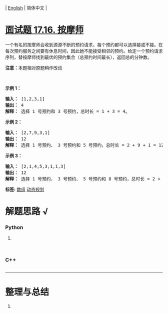 | [English](README_EN.md) | 简体中文 |

# [面试题 17.16. 按摩师](https://leetcode.cn/problems/the-masseuse-lcci)
<p>一个有名的按摩师会收到源源不断的预约请求，每个预约都可以选择接或不接。在每次预约服务之间要有休息时间，因此她不能接受相邻的预约。给定一个预约请求序列，替按摩师找到最优的预约集合（总预约时间最长），返回总的分钟数。</p>

<p><strong>注意：</strong>本题相对原题稍作改动</p>

<p>&nbsp;</p>

<p><strong>示例 1：</strong></p>

<pre><strong>输入：</strong> [1,2,3,1]
<strong>输出：</strong> 4
<strong>解释：</strong> 选择 1 号预约和 3 号预约，总时长 = 1 + 3 = 4。
</pre>

<p><strong>示例 2：</strong></p>

<pre><strong>输入：</strong> [2,7,9,3,1]
<strong>输出：</strong> 12
<strong>解释：</strong> 选择 1 号预约、 3 号预约和 5 号预约，总时长 = 2 + 9 + 1 = 12。
</pre>

<p><strong>示例 3：</strong></p>

<pre><strong>输入：</strong> [2,1,4,5,3,1,1,3]
<strong>输出：</strong> 12
<strong>解释：</strong> 选择 1 号预约、 3 号预约、 5 号预约和 8 号预约，总时长 = 2 + 4 + 3 + 3 = 12。
</pre>

**标签:**  [数组](https://leetcode.cn/tag/array) [动态规划](https://leetcode.cn/tag/dynamic-programming) 
# 解题思路 √

### Python

1. 

```python

```


```python

```

### C++

```cpp

```

---



# 整理与总结

1. 